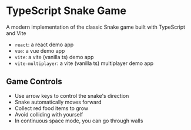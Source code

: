 # TypeScript Snake Game

A modern implementation of the classic Snake game built with TypeScript and Vite

- `react`: a react demo app
- `vue`: a vue demo app
- `vite`: a vite (vanilla ts) demo app
- `vite-multiplayer`: a vite (vanilla ts) multiplayer demo app

## Game Controls

- Use arrow keys to control the snake's direction
- Snake automatically moves forward
- Collect red food items to grow
- Avoid colliding with yourself
- In continuous space mode, you can go through walls

